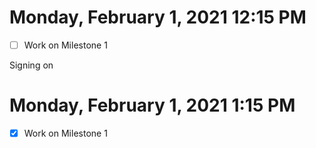 # Monday, February 1, 2021 12:15 PM
- [ ] Work on Milestone 1

Signing on

# Monday, February 1, 2021 1:15 PM
- [X] Work on Milestone 1
